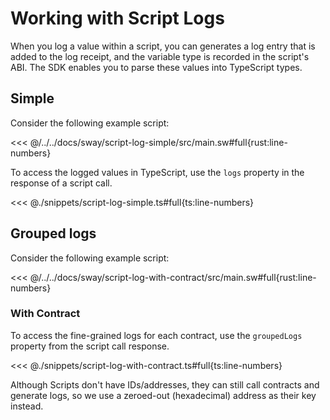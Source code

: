 # Working with Script Logs

When you log a value within a script, you can generates a log entry that is added to the log receipt, and the variable type is recorded in the script's ABI. The SDK enables you to parse these values into TypeScript types.

## Simple

Consider the following example script:

<<< @/../../docs/sway/script-log-simple/src/main.sw#full{rust:line-numbers}

To access the logged values in TypeScript, use the `logs` property in the response of a script call.

<<< @./snippets/script-log-simple.ts#full{ts:line-numbers}

## Grouped logs

Consider the following example script:

<<< @/../../docs/sway/script-log-with-contract/src/main.sw#full{rust:line-numbers}

### With Contract

To access the fine-grained logs for each contract, use the `groupedLogs` property from the script call response.

<<< @./snippets/script-log-with-contract.ts#full{ts:line-numbers}

Although Scripts don't have IDs/addresses, they can still call contracts and generate logs, so we use a zeroed-out (hexadecimal) address as their key instead.
